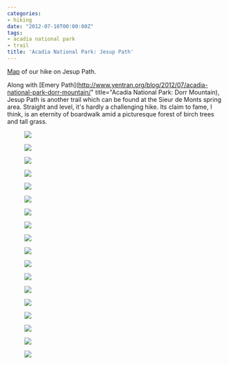```yaml
---
categories:
- hiking
date: "2012-07-10T00:00:00Z"
tags:
- acadia national park
- trail
title: 'Acadia National Park: Jesup Path'
---
```

[Map](https://maps.google.com/maps/ms?msid=214490968088440958659.0004c4860317ce599cad3&msa=0&ll=44.366462,-68.211515&spn=0.014895,0.015643) of our hike on Jesup Path.

Along with [Emery Path](http://www.yentran.org/blog/2012/07/acadia-national-park-dorr-mountain/" title="Acadia National Park: Dorr Mountain), Jesup Path is another trail which can be found at the Sieur de Monts spring area. Straight and level, it's hardly a challenging hike.  Its claim to fame, I think, is an eternity of boardwalk amid a picturesque forest of birch trees and tall grass.


<figure>
  <img src="http://yentran.isamonkey.org/gallery/acadia-jesup/dsc_5700.jpg" />
</figure>
<figure>
  <img src="http://yentran.isamonkey.org/gallery/acadia-jesup/dsc_5702.jpg" />
</figure>
<figure>
  <img src="http://yentran.isamonkey.org/gallery/acadia-jesup/dsc_5717.jpg" />
</figure>
<figure>
  <img src="http://yentran.isamonkey.org/gallery/acadia-jesup/dsc_5718.jpg" />
</figure>
<figure>
  <img src="http://yentran.isamonkey.org/gallery/acadia-jesup/dsc_5720.jpg" />
</figure>
<figure>
  <img src="http://yentran.isamonkey.org/gallery/acadia-jesup/dsc_5722.jpg" />
</figure>
<figure>
  <img src="http://yentran.isamonkey.org/gallery/acadia-jesup/dsc_5724.jpg" />
</figure>
<figure>
  <img src="http://yentran.isamonkey.org/gallery/acadia-jesup/dsc_5727.jpg" />
</figure>
<figure>
  <img src="http://yentran.isamonkey.org/gallery/acadia-jesup/dsc_5733.jpg" />
</figure>
<figure>
  <img src="http://yentran.isamonkey.org/gallery/acadia-jesup/dsc_5735.jpg" />
</figure>
<figure>
  <img src="http://yentran.isamonkey.org/gallery/acadia-jesup/dsc_5738.jpg" />
</figure>
<figure>
  <img src="http://yentran.isamonkey.org/gallery/acadia-jesup/dsc_5742.jpg" />
</figure>
<figure>
  <img src="http://yentran.isamonkey.org/gallery/acadia-jesup/dsc_5745.jpg" />
</figure>
<figure>
  <img src="http://yentran.isamonkey.org/gallery/acadia-jesup/dsc_5746.jpg" />
</figure>
<figure>
  <img src="http://yentran.isamonkey.org/gallery/acadia-jesup/dsc_5755.jpg" />
</figure>
<figure>
  <img src="http://yentran.isamonkey.org/gallery/acadia-jesup/dsc_5757.jpg" />
</figure>
<figure>
  <img src="http://yentran.isamonkey.org/gallery/acadia-jesup/dsc_5763.jpg" />
</figure>
<figure>
  <img src="http://yentran.isamonkey.org/gallery/acadia-jesup/dsc_5764.jpg" />
</figure>